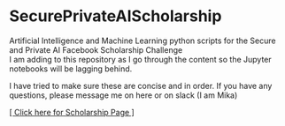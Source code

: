 # SecurePrivateAIScholarship
Artificial Intelligence and Machine Learning python scripts for the Secure and Private AI Facebook Scholarship Challenge<br>
I am adding to this repository as I go through the content so the Jupyter notebooks will be lagging behind.

I have tried to make sure these are concise and in order. If you have any questions, please message me on here or on slack (I am Mika)

<a href="https://eu.udacity.com/facebook-AI-scholarship"> [ Click here for Scholarship Page ] </a>
